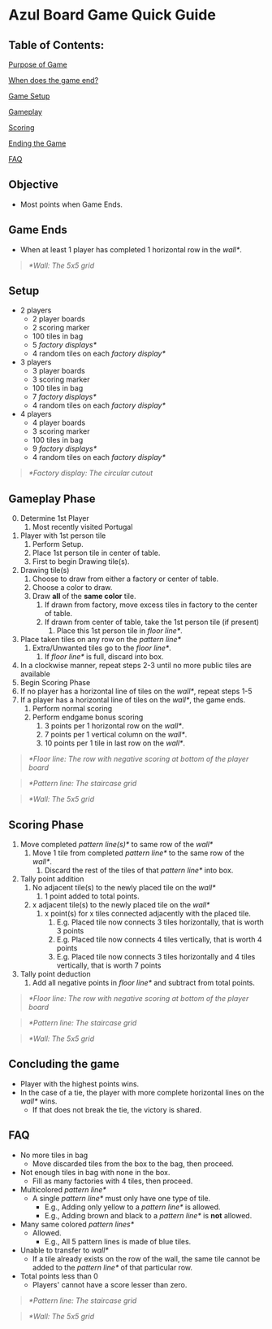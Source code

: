 # Azul Board Game Quick Guide

## Table of Contents:

[Purpose of Game](#objective)

[When does the game end?](#game-ends)

[Game Setup](#setup)

[Gameplay](#gameplay-phase)

[Scoring](#scoring-phase)

[Ending the Game](#concluding-the-game)

[FAQ](#faq)

## Objective
- Most points when Game Ends.

## Game Ends
- When at least 1 player has completed 1 horizontal row in the _wall*_.

> _*Wall: The 5x5 grid_

## Setup
- 2 players
    - 2 player boards
    - 2 scoring marker
	- 100 tiles in bag
	- 5 _factory displays*_
	- 4 random tiles on each _factory display*_
- 3 players
	- 3 player boards
	- 3 scoring marker
	- 100 tiles in bag
	- 7 _factory displays*_
	- 4 random tiles on each _factory display*_
- 4 players
	- 4 player boards
	- 3 scoring marker
	- 100 tiles in bag
	- 9 _factory displays*_
	- 4 random tiles on each _factory display*_

> _*Factory display: The circular cutout_

## Gameplay Phase
0. Determine 1st Player
    1. Most recently visited Portugal
1. Player with 1st person tile
    1. Perform Setup.
    2. Place 1st person tile in center of table.
    3. First to begin Drawing tile(s).
2. Drawing tile(s)
    1. Choose to draw from either a factory or center of table.
    2. Choose a color to draw.
    3. Draw **all** of the **same color** tile.
        1. If drawn from factory, move excess tiles in factory to the center of table.
        2. If drawn from center of table, take the 1st person tile (if present)
            1. Place this 1st person tile in _floor line*_.
3. Place taken tiles on any row on the _pattern line*_
    1. Extra/Unwanted tiles go to the _floor line*_.
        1. If _floor line*_ is full, discard into box.
4. In a clockwise manner, repeat steps 2-3 until no more public tiles are available
5. Begin Scoring Phase
6. If no player has a horizontal line of tiles on the _wall*_, repeat steps 1-5
7. If a player has a horizontal line of tiles on the _wall*_, the game ends.
    1. Perform normal scoring
    2. Perform endgame bonus scoring
        1. 3 points per 1 horizontal row on the _wall*_.
        2. 7 points per 1 vertical column on the _wall*_.
        3. 10 points per 1 tile in last row on the _wall*_.

> _*Floor line: The row with negative scoring at bottom of the player board_

> _*Pattern line: The staircase grid_

> _*Wall: The 5x5 grid_

## Scoring Phase
1. Move completed _pattern line(s)*_ to same row of the _wall*_
    1. Move 1 tile from completed _pattern line*_ to the same row of the _wall*_.
        1. Discard the rest of the tiles of that _pattern line*_ into box.
2. Tally point addition
    1. No adjacent tile(s) to the newly placed tile on the _wall*_
        1. 1 point added to total points.
    2. x adjacent tile(s) to the newly placed tile on the _wall*_
        1. x point(s) for x tiles connected adjacently with the placed tile.
            1. E.g. Placed tile now connects 3 tiles horizontally, that is worth 3 points
            2. E.g. Placed tile now connects 4 tiles vertically, that is worth 4 points
            3. E.g. Placed tile now connects 3 tiles horizontally and 4 tiles vertically, that is worth 7 points
3. Tally point deduction
	1. Add all negative points in _floor line*_ and subtract from total points.

> _*Floor line: The row with negative scoring at bottom of the player board_

> _*Pattern line: The staircase grid_

> _*Wall: The 5x5 grid_

## Concluding the game
- Player with the highest points wins.
- In the case of a tie, the player with more complete horizontal lines on the _wall*_ wins.
    - If that does not break the tie, the victory is shared.

## FAQ
- No more tiles in bag
    - Move discarded tiles from the box to the bag, then proceed.
- Not enough tiles in bag with none in the box.
    - Fill as many factories with 4 tiles, then proceed.
- Multicolored _pattern line*_
    - A single _pattern line*_ must only have one type of tile. 
        - E.g., Adding only yellow to a _pattern line*_ is allowed.
        - E.g., Adding brown and black to a _pattern line*_ is **not** allowed.
- Many same colored _pattern lines*_
    - Allowed. 
        - E.g., All 5 pattern lines is made of blue tiles.
- Unable to transfer to _wall*_
    - If a tile already exists on the row of the wall, the same tile cannot be added to the _pattern line*_ of that particular row.
- Total points less than 0
    - Players' cannot have a score lesser than zero.

> _*Pattern line: The staircase grid_

> _*Wall: The 5x5 grid_
